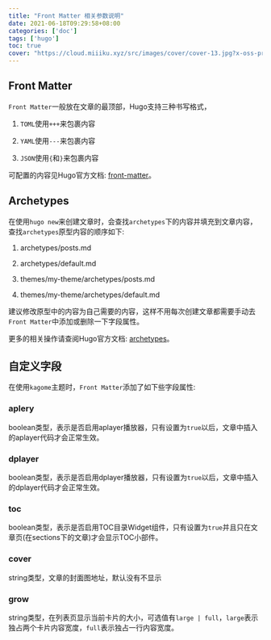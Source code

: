 ```yaml
---
title: "Front Matter 相关参数说明"
date: 2021-06-18T09:29:58+08:00
categories: ['doc']
tags: ['hugo']
toc: true
cover: "https://cloud.miiiku.xyz/src/images/cover/cover-13.jpg?x-oss-process=style/webp"
---
```


## Front Matter

`Front Matter`一般放在文章的最顶部，Hugo支持三种书写格式，

1. `TOML`使用`+++`来包裹内容

2. `YAML`使用`---`来包裹内容

3. `JSON`使用`{`和`}`来包裹内容

可配置的内容见Hugo官方文档: [front-matter](https://gohugo.io/content-management/front-matter/)。

## Archetypes

在使用`hugo new`来创建文章时，会查找`archetypes`下的内容并填充到文章内容，查找`archetypes`原型内容的顺序如下:

1. archetypes/posts.md

2. archetypes/default.md

3. themes/my-theme/archetypes/posts.md

4. themes/my-theme/archetypes/default.md

建议修改原型中的内容为自己需要的内容，这样不用每次创建文章都需要手动去`Front Matter`中添加或删除一下字段属性。

更多的相关操作请查阅Hugo官方文档: [archetypes](https://gohugo.io/content-management/archetypes/)。


## 自定义字段

在使用`kagome`主题时，`Front Matter`添加了如下些字段属性:

### aplery

boolean类型，表示是否启用aplayer播放器，只有设置为`true`以后，文章中插入的aplayer代码才会正常生效。

### dplayer

boolean类型，表示是否启用dplayer播放器，只有设置为`true`以后，文章中插入的dplayer代码才会正常生效。

### toc

boolean类型，表示是否启用TOC目录Widget组件，只有设置为`true`并且只在文章页(在sections下的文章)才会显示TOC小部件。

### cover

string类型，文章的封面图地址，默认没有不显示


### grow

string类型，在列表页显示当前卡片的大小，可选值有`large | full`，`large`表示独占两个卡片内容宽度，`full`表示独占一行内容宽度。